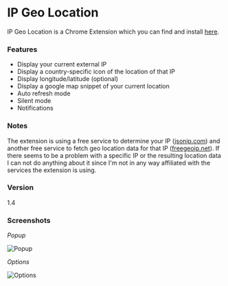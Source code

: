 # IP Geo Location
IP Geo Location is a Chrome Extension which you can find and install [here].

### Features
 - Display your current external IP
 - Display a country-specific icon of the location of that IP
 - Display longitude/latitude (optional)
 - Display a google map snippet of your current location
 - Auto refresh mode
 - Silent mode
 - Notifications

### Notes
The extension is using a free service to determine your IP ([jsonip.com]) and another free service to fetch geo location data for that IP ([freegeoip.net]). If there seems to be a problem with a specific IP or the resulting location data I can not do anything about it since I'm not in any way affiliated with the services the extension is using.

### Version
1.4

### Screenshots
*Popup*

![Popup][screenshot_popup]

*Options*

![Options][screenshot_options]

[here]:https://chrome.google.com/webstore/detail/ip-geo-location/bbhilcamdnlfkhcdecflcbaaecjbngoi
[jsonip.com]:http://jsonip.com/
[freegeoip.net]:http://freegeoip.net/
[screenshot_options]:https://dl.dropboxusercontent.com/u/2188000/ipgeolocation/options%201.4.png
[screenshot_popup]:https://dl.dropboxusercontent.com/u/2188000/ipgeolocation/screenshot%201.4.png
